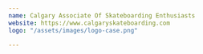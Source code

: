 ```yaml
---
name: Calgary Associate Of Skateboarding Enthusiasts
website: https://www.calgaryskateboarding.com
logo: "/assets/images/logo-case.png"

---
```

